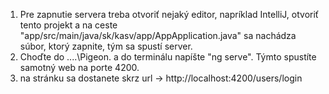 1. Pre zapnutie servera treba otvoriť nejaký editor, napríklad IntelliJ, otvoriť tento projekt a na ceste "app/src/main/java/sk/kasv/app/AppApplication.java" sa nachádza súbor, ktorý zapnite, tým sa spustí server.
2. Choďte do ....\Pigeon\. a do terminálu napíšte "ng serve". Týmto spustíte samotný web na porte 4200.
3. na stránku sa dostanete skrz url -> http://localhost:4200/users/login
